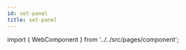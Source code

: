 ```yaml
---
id: set-panel
title: set-panel
---
```


import { WebComponent } from '../../src/pages/component';

<WebComponent tag="set-panel"/>
